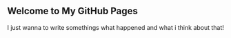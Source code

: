 ## Welcome to My GitHub Pages

I just wanna to write somethings what happened and what i think about that!
